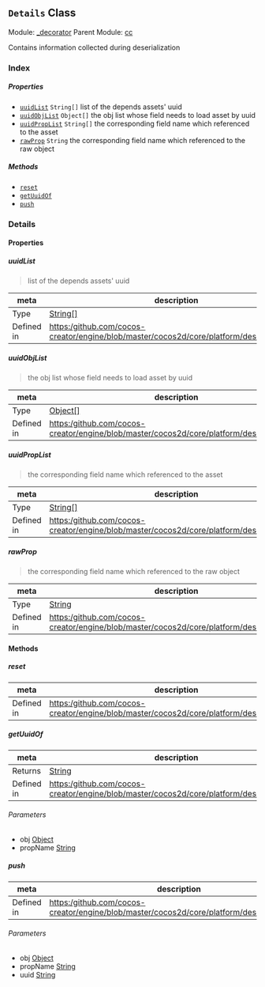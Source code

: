 ## `Details` Class



Module: [_decorator](../modules/_decorator.md)
Parent Module: [cc](../modules/cc.md)




Contains information collected during deserialization

### Index

##### Properties

  - [`uuidList`](#uuidlist) `String[]` list of the depends assets' uuid
  - [`uuidObjList`](#uuidobjlist) `Object[]` the obj list whose field needs to load asset by uuid
  - [`uuidPropList`](#uuidproplist) `String[]` the corresponding field name which referenced to the asset
  - [`rawProp`](#rawprop) `String` the corresponding field name which referenced to the raw object



##### Methods

  - [`reset`](#reset) 
  - [`getUuidOf`](#getuuidof) 
  - [`push`](#push) 



### Details


#### Properties


##### uuidList

> list of the depends assets' uuid

| meta | description |
|------|-------------|
| Type | <a href="https://developer.mozilla.org/en/JavaScript/Reference/Global_Objects/String" class="crosslink external" target="_blank">String[]</a> |
| Defined in | [https:/github.com/cocos-creator/engine/blob/master/cocos2d/core/platform/deserialize.js:50](https:/github.com/cocos-creator/engine/blob/master/cocos2d/core/platform/deserialize.js#L50) |



##### uuidObjList

> the obj list whose field needs to load asset by uuid

| meta | description |
|------|-------------|
| Type | <a href="https://developer.mozilla.org/en/JavaScript/Reference/Global_Objects/Object" class="crosslink external" target="_blank">Object[]</a> |
| Defined in | [https:/github.com/cocos-creator/engine/blob/master/cocos2d/core/platform/deserialize.js:55](https:/github.com/cocos-creator/engine/blob/master/cocos2d/core/platform/deserialize.js#L55) |



##### uuidPropList

> the corresponding field name which referenced to the asset

| meta | description |
|------|-------------|
| Type | <a href="https://developer.mozilla.org/en/JavaScript/Reference/Global_Objects/String" class="crosslink external" target="_blank">String[]</a> |
| Defined in | [https:/github.com/cocos-creator/engine/blob/master/cocos2d/core/platform/deserialize.js:60](https:/github.com/cocos-creator/engine/blob/master/cocos2d/core/platform/deserialize.js#L60) |



##### rawProp

> the corresponding field name which referenced to the raw object

| meta | description |
|------|-------------|
| Type | <a href="https://developer.mozilla.org/en/JavaScript/Reference/Global_Objects/String" class="crosslink external" target="_blank">String</a> |
| Defined in | [https:/github.com/cocos-creator/engine/blob/master/cocos2d/core/platform/deserialize.js:66](https:/github.com/cocos-creator/engine/blob/master/cocos2d/core/platform/deserialize.js#L66) |






<!-- Method Block -->
#### Methods


##### reset



| meta | description |
|------|-------------|
| Defined in | [https:/github.com/cocos-creator/engine/blob/master/cocos2d/core/platform/deserialize.js:72](https:/github.com/cocos-creator/engine/blob/master/cocos2d/core/platform/deserialize.js#L72) |



##### getUuidOf



| meta | description |
|------|-------------|
| Returns | <a href="https://developer.mozilla.org/en/JavaScript/Reference/Global_Objects/String" class="crosslink external" target="_blank">String</a> 
| Defined in | [https:/github.com/cocos-creator/engine/blob/master/cocos2d/core/platform/deserialize.js:93](https:/github.com/cocos-creator/engine/blob/master/cocos2d/core/platform/deserialize.js#L93) |

###### Parameters
- obj <a href="https://developer.mozilla.org/en/JavaScript/Reference/Global_Objects/Object" class="crosslink external" target="_blank">Object</a> 
- propName <a href="https://developer.mozilla.org/en/JavaScript/Reference/Global_Objects/String" class="crosslink external" target="_blank">String</a> 


##### push



| meta | description |
|------|-------------|
| Defined in | [https:/github.com/cocos-creator/engine/blob/master/cocos2d/core/platform/deserialize.js:107](https:/github.com/cocos-creator/engine/blob/master/cocos2d/core/platform/deserialize.js#L107) |

###### Parameters
- obj <a href="https://developer.mozilla.org/en/JavaScript/Reference/Global_Objects/Object" class="crosslink external" target="_blank">Object</a> 
- propName <a href="https://developer.mozilla.org/en/JavaScript/Reference/Global_Objects/String" class="crosslink external" target="_blank">String</a> 
- uuid <a href="https://developer.mozilla.org/en/JavaScript/Reference/Global_Objects/String" class="crosslink external" target="_blank">String</a> 



